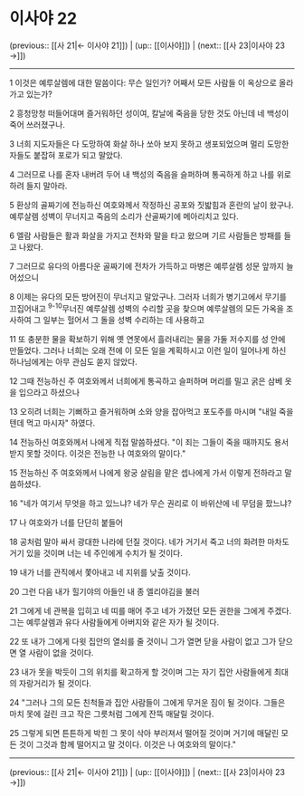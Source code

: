 # 이사야 22

(previous:: [[사 21|← 이사야 21]]) | (up:: [[이사야]]) | (next:: [[사 23|이사야 23 →]])

***




1 
이것은 예루살렘에 대한 말씀이다: 무슨 일인가? 어째서 모든 사람들 이 옥상으로 올라가고 있는가? 



2 
흥청망청 떠들어대며 즐거워하던 성이여, 칼날에 죽음을 당한 것도 아닌데 네 백성이 죽어 쓰러졌구나. 



3 
너희 지도자들은 다 도망하여 화살 하나 쏘아 보지 못하고 생포되었으며 멀리 도망한 자들도 붙잡혀 포로가 되고 말았다. 



4 
그러므로 나를 혼자 내버려 두어 내 백성의 죽음을 슬퍼하며 통곡하게 하고 나를 위로하려 들지 말아라. 



5 
환상의 골짜기에 전능하신 여호와께서 작정하신 공포와 짓밟힘과 혼란의 날이 왔구나. 예루살렘 성벽이 무너지고 죽음의 소리가 산골짜기에 메아리치고 있다. 



6 
엘람 사람들은 활과 화살을 가지고 전차와 말을 타고 왔으며 기르 사람들은 방패를 들고 나왔다. 



7 
그러므로 유다의 아름다운 골짜기에 전차가 가득하고 마병은 예루살렘 성문 앞까지 늘어섰으니 



8 
이제는 유다의 모든 방어진이 무너지고 말았구나. 그러자 너희가 병기고에서 무기를 끄집어내고 <sup class="versenum">9-10</sup>무너진 예루살렘 성벽의 수리할 곳을 찾으며 예루살렘의 모든 가옥을 조사하여 그 일부는 헐어서 그 돌을 성벽 수리하는 데 사용하고 



11 
또 충분한 물을 확보하기 위해 옛 연못에서 흘러내리는 물을 가둘 저수지를 성 안에 만들었다. 그러나 너희는 오래 전에 이 모든 일을 계획하시고 이런 일이 일어나게 하신 하나님에게는 아무 관심도 쏟지 않았다. 



12 
그때 전능하신 주 여호와께서 너희에게 통곡하고 슬퍼하며 머리를 밀고 굵은 삼베 옷을 입으라고 하셨으나 



13 
오히려 너희는 기뻐하고 즐거워하며 소와 양을 잡아먹고 포도주를 마시며 "내일 죽을 텐데 먹고 마시자" 하였다. 



14 
전능하신 여호와께서 나에게 직접 말씀하셨다. "이 죄는 그들이 죽을 때까지도 용서받지 못할 것이다. 이것은 전능한 나 여호와의 말이다." 



15 
전능하신 주 여호와께서 나에게 왕궁 살림을 맡은 셉나에게 가서 이렇게 전하라고 말씀하셨다. 



16 
"네가 여기서 무엇을 하고 있느냐? 네가 무슨 권리로 이 바위산에 네 무덤을 팠느냐? 



17 
나 여호와가 너를 단단히 붙들어 



18 
공처럼 말아 싸서 광대한 나라에 던질 것이다. 네가 거기서 죽고 너의 화려한 마차도 거기 있을 것이며 너는 네 주인에게 수치가 될 것이다. 



19 
내가 너를 관직에서 쫓아내고 네 지위를 낮출 것이다. 



20 
그런 다음 내가 힐기야의 아들인 내 종 엘리야김을 불러 



21 
그에게 네 관복을 입히고 네 띠를 매어 주고 네가 가졌던 모든 권한을 그에게 주겠다. 그는 예루살렘과 유다 사람들에게 아버지와 같은 자가 될 것이다. 



22 
또 내가 그에게 다윗 집안의 열쇠를 줄 것이니 그가 열면 닫을 사람이 없고 그가 닫으면 열 사람이 없을 것이다. 



23 
내가 못을 박듯이 그의 위치를 확고하게 할 것이며 그는 자기 집안 사람들에게 최대의 자랑거리가 될 것이다. 



24 
"그러나 그의 모든 친척들과 집안 사람들이 그에게 무거운 짐이 될 것이다. 그들은 마치 못에 걸린 크고 작은 그릇처럼 그에게 잔뜩 매달릴 것이다. 



25 
그렇게 되면 튼튼하게 박힌 그 못이 삭아 부러져서 떨어질 것이며 거기에 매달린 모든 것이 그것과 함께 떨어지고 말 것이다. 이것은 나 여호와의 말이다."

***

(previous:: [[사 21|← 이사야 21]]) | (up:: [[이사야]]) | (next:: [[사 23|이사야 23 →]])
